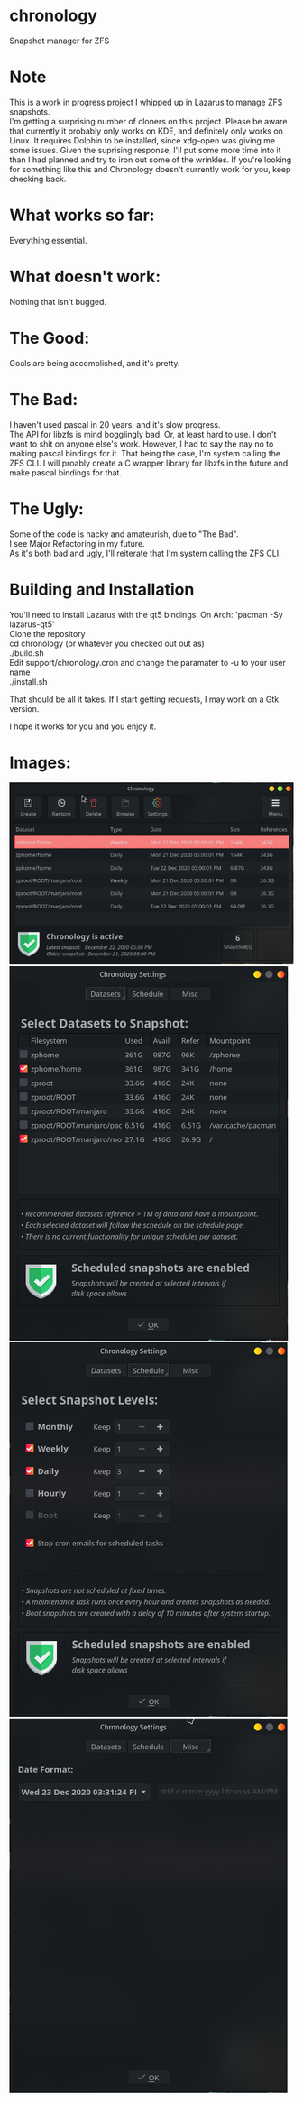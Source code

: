 # chronology
Snapshot manager for ZFS

# Note
This is a work in progress project I whipped up in Lazarus to manage ZFS snapshots.<br>
I'm getting a surprising number of cloners on this project.  Please be aware that currently it probably only works on KDE, and definitely only works on Linux.  It requires Dolphin to be installed, since xdg-open was giving me some issues.  Given the suprising response, I'll put some more time into it than I had planned and try to iron out some of the wrinkles.  If you're looking for something like this and Chronology doesn't currently work for you, keep checking back.

# What works so far:
Everything essential.

# What doesn't work:
Nothing that isn't bugged.

# The Good:
Goals are being accomplished, and it's pretty.<br>

# The Bad:
I haven't used pascal in 20 years, and it's slow progress.<br>
The API for libzfs is mind bogglingly bad.  Or, at least hard to use.  I don't want to shit on anyone else's work.  However, I had to say the nay no to making pascal bindings for it.  That being the case, I'm system calling the ZFS CLI.  I will proably create a C wrapper library for libzfs in the future and make pascal bindings for that.<br>

# The Ugly:
Some of the code is hacky and amateurish, due to "The Bad".<br>
I see Major Refactoring in my future.<br>
As it's both bad and ugly, I'll reiterate that I'm system calling the ZFS CLI.

# Building and Installation
You'll need to install Lazarus with the qt5 bindings.  On Arch: 'pacman -Sy lazarus-qt5'<br>
Clone the repository<br>
cd chronology (or whatever you checked out out as)<br>
./build.sh<br>
Edit support/chronology.cron and change the paramater to -u to your user name<br>
./install.sh<br>

That should be all it takes.  If I start getting requests, I may work on a Gtk version.<br>

I hope it works for you and you enjoy it.<br>

# Images:
![alt text](images/chronology_main.png)
![alt text](images/chronology_datasets.png)
![alt text](images/chronology_schedule.png)
![alt text](images/chronology_misc.png)
